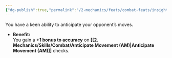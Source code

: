 ```yaml
---
{"dg-publish":true,"permalink":"/2-mechanics/feats/combat-feats/insight/"}
---
```


You have a keen ability to anticipate your opponent’s moves.

- **Benefit:**  
    You gain a **+1 bonus to accuracy** on **[[2. Mechanics/Skills/Combat/Anticipate Movement (AM)\|Anticipate Movement (AM)]]** checks.